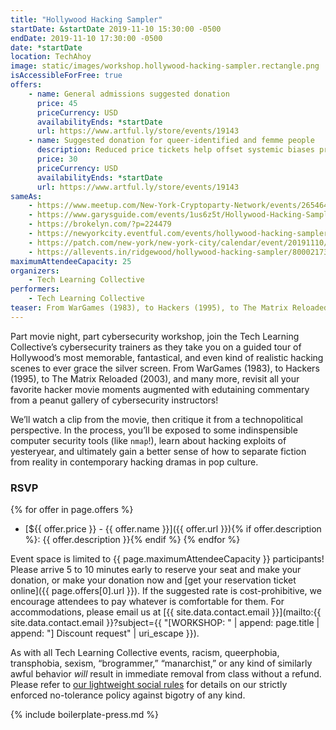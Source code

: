 ```yaml
---
title: "Hollywood Hacking Sampler"
startDate: &startDate 2019-11-10 15:30:00 -0500
endDate: 2019-11-10 17:30:00 -0500
date: *startDate
location: TechAhoy
image: static/images/workshop.hollywood-hacking-sampler.rectangle.png
isAccessibleForFree: true
offers:
    - name: General admissions suggested donation
      price: 45
      priceCurrency: USD
      availabilityEnds: *startDate
      url: https://www.artful.ly/store/events/19143
    - name: Suggested donation for queer-identified and femme people
      description: Reduced price tickets help offset systemic biases prevalent in society and especially in the cybersecurity industry.
      price: 30
      priceCurrency: USD
      availabilityEnds: *startDate
      url: https://www.artful.ly/store/events/19143
sameAs:
    - https://www.meetup.com/New-York-Cryptoparty-Network/events/265464831/
    - https://www.garysguide.com/events/1us6z5t/Hollywood-Hacking-Sampler
    - https://brokelyn.com/?p=224479
    - https://newyorkcity.eventful.com/events/hollywood-hacking-sampler-/E0-001-131293967-0
    - https://patch.com/new-york/new-york-city/calendar/event/20191110/661910/hollywood-hacking-sampler
    - https://allevents.in/ridgewood/hollywood-hacking-sampler/80002173934205
maximumAttendeeCapacity: 25
organizers:
    - Tech Learning Collective
performers:
    - Tech Learning Collective
teaser: From WarGames (1983), to Hackers (1995), to The Matrix Reloaded (2003), and many more, revisit all your favorite hacker movie moments augmented with edutaining commentary from a peanut gallery of cybersecurity instructors!
---
```


Part movie night, part cybersecurity workshop, join the Tech Learning Collective&rsquo;s cybersecurity trainers as they take you on a guided tour of Hollywood&rsquo;s most memorable, fantastical, and even kind of realistic hacking scenes to ever grace the silver screen. From WarGames (1983), to Hackers (1995), to The Matrix Reloaded (2003), and many more, revisit all your favorite hacker movie moments augmented with edutaining commentary from a peanut gallery of cybersecurity instructors!

We&rsquo;ll watch a clip from the movie, then critique it from a technopolitical perspective. In the process, you&rsquo;ll be exposed to some indinspensible computer security tools (like `nmap`!), learn about hacking exploits of yesteryear, and ultimately gain a better sense of how to separate fiction from reality in contemporary hacking dramas in pop culture.

### RSVP

{% for offer in page.offers %}
* [${{ offer.price }} - {{ offer.name }}]({{ offer.url }}){% if offer.description %}: {{ offer.description }}{% endif %}
{% endfor %}

Event space is limited to {{ page.maximumAttendeeCapacity }} participants! Please arrive 5 to 10 minutes early to reserve your seat and make your donation, or make your donation now and [get your reservation ticket online]({{ page.offers[0].url }}). If the suggested rate is cost-prohibitive, we encourage attendees to pay whatever is comfortable for them. For accommodations, please email us at [{{ site.data.contact.email }}](mailto:{{ site.data.contact.email }}?subject={{ "[WORKSHOP: " | append: page.title | append: "] Discount request" | uri_escape }}).

As with all Tech Learning Collective events, racism, queerphobia, transphobia, sexism, &ldquo;brogrammer,&rdquo; &ldquo;manarchist,&rdquo; or any kind of similarly awful behavior *will* result in immediate removal from class without a refund. Please refer to [our lightweight social rules](https://github.com/AnarchoTechNYC/meta/wiki/Social-rules) for details on our strictly enforced no-tolerance policy against bigotry of any kind.

{% include boilerplate-press.md %}
